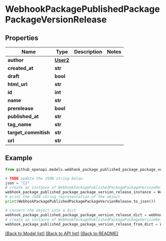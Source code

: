 # WebhookPackagePublishedPackagePackageVersionRelease


## Properties

Name | Type | Description | Notes
------------ | ------------- | ------------- | -------------
**author** | [**User2**](User2.md) |  | 
**created_at** | **str** |  | 
**draft** | **bool** |  | 
**html_url** | **str** |  | 
**id** | **int** |  | 
**name** | **str** |  | 
**prerelease** | **bool** |  | 
**published_at** | **str** |  | 
**tag_name** | **str** |  | 
**target_commitish** | **str** |  | 
**url** | **str** |  | 

## Example

```python
from github_openapi.models.webhook_package_published_package_package_version_release import WebhookPackagePublishedPackagePackageVersionRelease

# TODO update the JSON string below
json = "{}"
# create an instance of WebhookPackagePublishedPackagePackageVersionRelease from a JSON string
webhook_package_published_package_package_version_release_instance = WebhookPackagePublishedPackagePackageVersionRelease.from_json(json)
# print the JSON string representation of the object
print(WebhookPackagePublishedPackagePackageVersionRelease.to_json())

# convert the object into a dict
webhook_package_published_package_package_version_release_dict = webhook_package_published_package_package_version_release_instance.to_dict()
# create an instance of WebhookPackagePublishedPackagePackageVersionRelease from a dict
webhook_package_published_package_package_version_release_from_dict = WebhookPackagePublishedPackagePackageVersionRelease.from_dict(webhook_package_published_package_package_version_release_dict)
```
[[Back to Model list]](../README.md#documentation-for-models) [[Back to API list]](../README.md#documentation-for-api-endpoints) [[Back to README]](../README.md)


